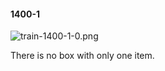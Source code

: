 #### 1400-1
![train-1400-1-0.png](https://github.com/lil-lab/nlvr/raw/master/nlvr/train/images/5/train-1400-1-0.png "train-1400-1-0.png")

There is no box with only one item.
